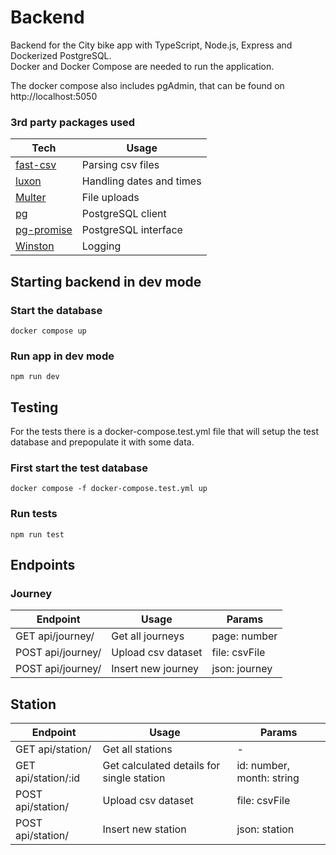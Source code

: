 # Backend

Backend for the City bike app with TypeScript, Node.js, Express and Dockerized PostgreSQL. <br />
Docker and Docker Compose are needed to run the application.

The docker compose also includes pgAdmin, that can be found on http://localhost:5050

### 3rd party packages used

| Tech                                                   | Usage                    |
| ------------------------------------------------------ | ------------------------ |
| [fast-csv](https://www.npmjs.com/package/fast-csv)     | Parsing csv files        |
| [luxon](https://www.npmjs.com/package/luxon)           | Handling dates and times |
| [Multer](https://www.npmjs.com/package/multer)         | File uploads             |
| [pg](https://www.npmjs.com/package/pg)                 | PostgreSQL client        |
| [pg-promise](https://www.npmjs.com/package/pg-promise) | PostgreSQL interface     |
| [Winston](https://www.npmjs.com/package/winston)       | Logging                  |

## Starting backend in dev mode

### Start the database

```
docker compose up
```

### Run app in dev mode

```
npm run dev
```

## Testing

For the tests there is a docker-compose.test.yml file that will setup the test database and prepopulate it with some data.

### First start the test database

```
docker compose -f docker-compose.test.yml up
```

### Run tests

```
npm run test
```

## Endpoints

### Journey

| Endpoint          | Usage              | Params        |
| ----------------- | ------------------ | ------------- |
| GET api/journey/  | Get all journeys   | page: number  |
| POST api/journey/ | Upload csv dataset | file: csvFile |
| POST api/journey/ | Insert new journey | json: journey |

## Station

| Endpoint            | Usage                                     | Params                    |
| ------------------- | ----------------------------------------- | ------------------------- |
| GET api/station/    | Get all stations                          | -                         |
| GET api/station/:id | Get calculated details for single station | id: number, month: string |
| POST api/station/   | Upload csv dataset                        | file: csvFile             |
| POST api/station/   | Insert new station                        | json: station             |
